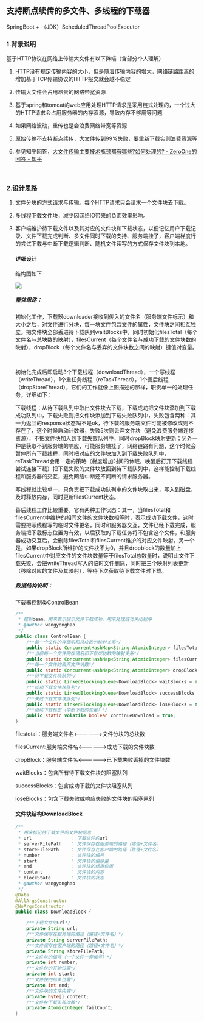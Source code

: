 ## 支持断点续传的多文件、多线程的下载器

SpringBoot + （JDK）ScheduledThreadPoolExecutor 

### 1.背景说明

基于HTTP协议在网络上传输大文件有以下弊端（含部分个人理解）

1. HTTP没有规定传输内容的大小，但是随着传输内容的增大，网络链路距离的增加基于TCP传输协议的HTTP报文就会越不稳定

2. 传输大文件会占用昂贵的网络带宽资源

3. 基于spring和tomcat的web应用处理HTTP请求是采用链式处理的，一个过大的HTTP请求会占用服务器的内存资源，导致内存不够用等问题

4. 如果网络波动，重传也是会浪费网络带宽等资源

5. 原始传输不支持断点续传，大文件传到99%失败，要重新下载实则浪费资源等

6. 参见知乎回答，[大文件传输主要技术瓶颈都有哪些?如何处理的? - ZeroOne的回答 - 知乎](
   https://www.zhihu.com/question/39593108/answer/250480994)

   ​

### 2.设计思路

1. 文件分块的方式请求与传输。每个HTTP请求只会请求一个文件块去下载。

2. 多线程下载文件块，减少因网络IO带来的负面效率影响。

3. 客户端维护待下载文件以及其对应的文件块和下载状态，以便记忆用户下载记录、文件下载完成判断、多文件同时下载的支持、服务端挂了，客户端梯度行的尝试下载与中断下载逻辑判断、随机文件读写的方式保存文件块到本地。

   #### 详细设计

   结构图如下

   ![](http://onhavnxj2.bkt.clouddn.com/%E5%A4%9A%E7%BA%BF%E7%A8%8B%E4%B8%8B%E8%BD%BD%E5%99%A8%E6%9E%B6%E6%9E%84%E5%9B%BE.jpg)

   ##### 整体思路：

   初始化工作，下载器downloader接收到传入的文件名（服务端文件标示）和大小之后，对文件进行分块，每一块文件包含文件的属性，文件块之间相互独立。把文件块全部丢进待下载队列waitBlocks中，同时初始化filesTotal（每个文件名与总块数的映射），filesCurrent（每个文件名与成功下载的文件块数的映射），dropBlock（每个文件名与丢弃的文件块数之间的映射）键值对变量。

   ​

   初始化完成后即启动3个下载线程（downloadThread），一个写线程（writeThread），1个重任务线程（reTaskThread），1个善后线程（dropStoreThread），它们的工作就像上图描述的那样，职责单一的处理任务。详细如下：

   下载线程：从待下载队列中取出文件块去下载，下载成功把文件块添加到下载成功队列中，下载失败则把文件块添加到下载失败队列中，失败包含两种：其一为返回的response状态吗不是ok，待下载的服务端文件可能被修改或则不存在了，这个时候启动计数器，失败5次则丢弃文件块（避免浪费服务端连接资源），不把文件块加入到下载失败队列中，同时dropBlock映射更新；另外一种是获取不到服务端的响应，可能服务端挂了，网络链路有问题，这个时候会暂停所有下载线程，同时把对应的文件块加入到下载失败队列中，reTaskThread会用一定的策略（梯度增加时间的休眠，唤醒后打开下载线程尝试连接下载）把下载失败的文件块放回到待下载队列中，这样能控制下载线程和服务器的交互，避免网络中断还不间断的请求服务器。

   写线程就比较单一，只负责把下载成功队列中的文件块取出来，写入到磁盘，及时释放内存，同时更新filesCurrent状态。

   善后线程工作比较重要，它有两种工作状态：其一，当filesTotal和filesCurrent中维护的相同文件的文件块数相等时，表示成功下载文件，这时需要把写线程写的临时文件更名，同时和服务器交互，文件已经下载完成，服务端把下载标志位置为有效，以后获取的下载任务将不包含这个文件，和服务器成功交互后，会删除filesTotal和filesCurrent维护的对应文件映射。另一个是，如果dropBlock所维护的文件块不为0，并且dropblock的数量加上filesCurrent中对应文件的文件块数量等于filesTotal总数量时，说明此文件下载失败，会把writeThread写入的临时文件删除，同时把三个映射列表更新（移除对应的文件及其映射），等待下次获取待下载文件时下载。

   ##### 数据结构说明：

   下载器控制类ControlBean

   ```java
   /**
    * 控制bean，用来表示提示文件下载成功，用来处理成功关闭程序
    * @author wangyonghao
    */
   public class ControlBean {
       /**每一个文件的存储名和总块数的映射关系*/
       public static ConcurrentHashMap<String,AtomicInteger> filesTotal = new ConcurrentHashMap<String,AtomicInteger>();
       /**当前每一个文件的存储名和下载成功数的映射关系*/
       public static ConcurrentHashMap<String,AtomicInteger> filesCurrent = new ConcurrentHashMap<String,AtomicInteger>();
       /**每一个文件的丢弃文件块数*/
       public static ConcurrentHashMap<String,AtomicInteger> dropBlock = new ConcurrentHashMap<String,AtomicInteger>();
       /**待下载文件块队列*/
       public static LinkedBlockingQueue<DownloadBlock> waitBlocks = new LinkedBlockingQueue<DownloadBlock>();
       /**成功下载文件块队列*/
       public static LinkedBlockingQueue<DownloadBlock> successBlocks = new LinkedBlockingQueue<DownloadBlock>();
       /**失败下载文件块队列*/
       public static LinkedBlockingQueue<DownloadBlock> loseBlocks = new LinkedBlockingQueue<DownloadBlock>();
       /**继续下载标志（中断下载的变量）*/
       public static volatile boolean continueDownload = true;
   }
   ```

   filestotal：服务端文件名<------>文件分块的总块数

   filesCurrent:服务端文件名<------>成功下载的文件块数

   dropBlock：服务端文件名<------>已下载失败丢掉的文件块数

   waitBlocks：包含所有待下载文件块的阻塞队列

   successBlocks：包含成功下载的文件块阻塞队列

   loseBlocks：包含下载失败或响应失败的文件块的阻塞队列

   #### 文件块结构DownloadBlock

   ```java
   /**
    * 用来标记待下载文件的文件块信息
    * url              ： 下载文件的url
    * serverFilePath   ： 文件保存在服务端的路径（路径+文件名）
    * storeFIlePath    ： 文件保存在客户端的路径（路径+文件名）
    * number           ： 文件快的编号
    * start            ： 文件块的偏移量
    * end              ： 文件块的结束位置
    * content          ： 文件块的内容
    * blockState       ： 文件块的状态
    * @author wangyonghao
    */
   @Data
   @AllArgsConstructor
   @NoArgsConstructor
   public class DownloadBlock {

       /**下载文件的url*/
       private String url;
       /**文件保存在服务端的路径（路径+文件名）*/
       private String serverFilePath;
       /**文件保存在客户端的路径（路径+文件名）*/
       private String storeFilePath;
       /**文件块的编号（一个文件一套编号）*/
       private int number;
       /**文件快的开始位置*/
       private int start;
       /**文件快的结束位置*/
       private int end;
       /**文件块的文件内容*/
       private byte[] content;
       /**文件块下载失败次数*/
       private AtomicInteger failCount;
   }
   ```

   ​



